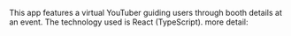This app features a virtual YouTuber guiding users through booth details at an event. 
The technology used is React (TypeScript).
more detail: